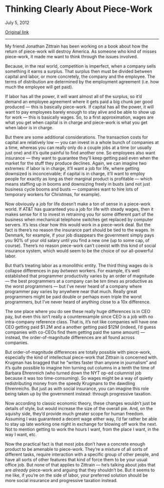 Thinking Clearly About Piece-Work
=================================

July 5, 2012

[Original link](http://www.aaronsw.com/weblog/piecework)

* * * * *

My friend Jonathan Zittrain has been working on a book about how the
return of piece-work will destroy America. As someone who kind of misses
piece-work, it made me want to think through the issues involved.

Because, in the real world, competition is imperfect, when a company
sells something it earns a surplus. That surplus then must be divided
between capital and labor, or more concretely, the company and the
employee. The terms of distribution are determined by the employment
agreement (i.e. how much the employee will get paid).

If labor has all the power, it will want almost all of the surplus, so
it’d demand an employee agreement where it gets paid a big chunk per
good produced — this is basically piece-work. If capital has all the
power, it will want to pay employees barely enough to stay alive and be
able to show up for work — this is basically wages. So, to a first
approximation, wages are what you get when capital is in charge and
piece-work is what you get when labor is in charge.

But there are some additional considerations. The transaction costs for
capital are relatively low — you can invest in a whole bunch of
companies at a time, whereas you can really only do a couple jobs at a
time (or usually just one) and it’s quite painful to find another one.
So employees also want insurance — they want to guarantee they’ll keep
getting paid even when the market for the stuff they produce declines.
Again, we can imagine two extremes: if labor is in charge, it’ll want a
job for life, where getting downsized is inconceivable; if capital is in
charge, it’ll want to employ people for exactly as long as their
marginal product is profitable — which means staffing up in booms and
downsizing freely in busts (and not just business cycle booms and busts
— companies want to hire lots of temporary workers for Christmas, for
example).

Now obviously a job for life doesn’t make a ton of sense in a piece-work
world. If AT&T has guaranteed you a job for life with steady wages, then
it makes sense for it to invest in retraining you for some different
part of the business when mechanical telephone switches get replaced by
computer servers. It’s less clear how this would work in a piece-work
deal. But the fact is there’s no reason the insurance part should be
tied to the wages. In Denmark, for example, if your job disappears the
government simply pays you 90% of your old salary until you find a new
one (up to some cap, of course). There’s no reason piece-work can’t
coexist with this kind of social insurance system, which would seem to
be the choice of our all-powerful labor.

But that’s treating labor as a monolithic entity. The third thing wages
do is collapse differences in pay *between* workers. For example, it’s
well established that programmer productivity varies by an order of
magnitude — the best programmers at a company can be *ten times* as
productive as the worst programmers — but I’ve never heard of a company
where programmer pay varies by anywhere near that much. Really great
programmers might be paid double or perhaps even triple the worst
programmers, but I’ve never heard of anything close to a 10x difference.

The one place where you do see these really huge differences is in CEO
pay, but even this isn’t really a counterexample since CEO is a job with
no intra-company reference class. That is, it’s not like companies will
have one CEO getting paid \$1.2M and a another getting paid \$12M
(indeed, I’d guess companies with co-CEOs find them getting paid the
same amount) — instead, the order-of-magnitude differences are all found
across companies.

But order-of-magnitude differences are totally possible with piece-work,
especially the kind of intellectual piece-work that Zittrain is
concerned with. Krugman has bragged that he “writes faster than anyone
in journalism” and it’s quite possible to imagine him turning out
columns in a tenth the time of Barbara Ehrenreich (who turned down the
NYT op-ed columnist job because it was too time-consuming). So wages
might be a way of quietly redistributing money from the speedy Krugmans
to the dawdling Ehrenreichs. But just as with social insurance, you can
imagine this role being taken up by the government instead: through
progressive taxation.

Now according to classic economic theory, these changes wouldn’t just be
details of style, but would increase the size of the overall pie. And,
on the squishy side, they’d provide much greater scope for human
freedom. Assuming I was guaranteed a decent wage either way, I’d far
rather be able to stay up late working one night in exchange for blowing
off work the next. Not to mention getting to work the hours I want, from
the place I want, in the way I want, etc.

Now the practical fact is that most jobs don’t have a concrete enough
product to be amenable to piece-work. They’re a mixture of all sorts of
different tasks, require interaction with a specific group of other
people, and have all sorts of other features that kind of force them to
be your usual office job. But none of that applies to Zittrain — he’s
talking about jobs that are *already* piece-work and arguing that they
shouldn’t be. But it seems to me like, if you’re on the side of labor,
your preferred solution should be more social insurance and progressive
taxation instead.
